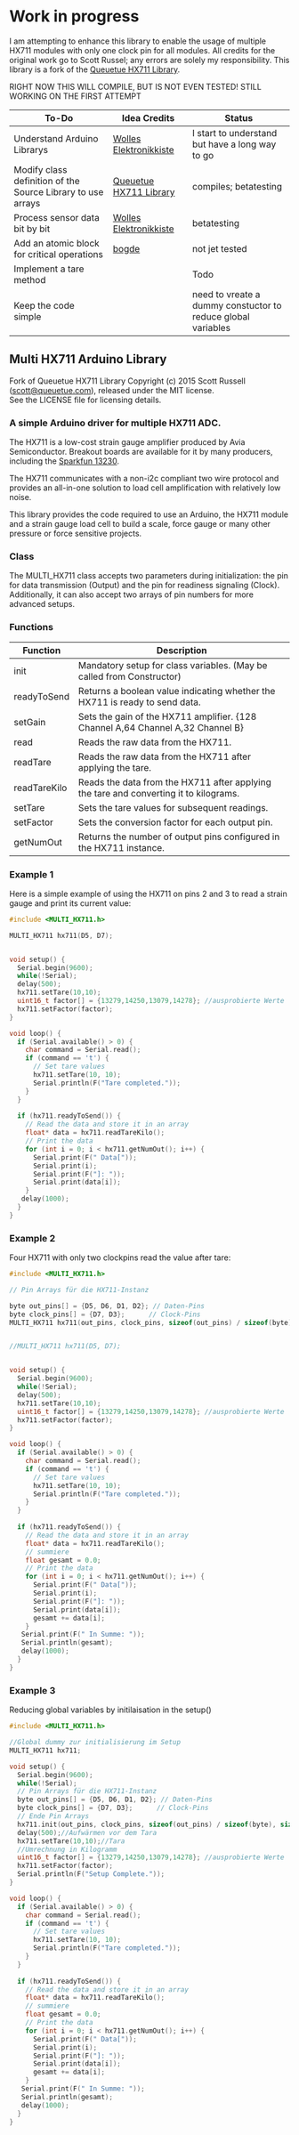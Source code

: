 # Work in progress
I am attempting to enhance this library to enable the usage of multiple HX711 modules with only one clock pin for all modules. All credits for the original work go to Scott Russel; any errors are solely my responsibility.
This library is a fork of the [Queuetue HX711 Library](https://github.com/queuetue/Q2-HX711-Arduino-Library).

RIGHT NOW THIS WILL COMPILE, BUT IS NOT EVEN TESTED! STILL WORKING ON THE FIRST ATTEMPT

| **To-Do**                                    | **Idea Credits**            | **Status** |
|----------------------------------------------|-----------------------------|------------|
| Understand Arduino Librarys | [Wolles Elektronikkiste](https://wolles-elektronikkiste.de/en/creating-libraries-and-classes-part-i)| I start to understand but have a long way to go|
| Modify class definition of the Source Library to use arrays        | [Queuetue HX711 Library](https://github.com/queuetue/Q2-HX711-Arduino-Library)   | compiles; betatesting   |
| Process sensor data bit by bit           | [Wolles Elektronikkiste](https://wolles-elektronikkiste.de/en/strain-gauges) | betatesting       |
| Add an atomic block for critical operations  | [bogde](https://github.com/bogde/HX711/blob/master/src/HX711.cpp)               | not jet tested       |
| Implement a tare method                      |                         | Todo       |
| Keep the code simple                         |               | need to vreate a dummy constuctor to reduce global variables       |


## Multi HX711 Arduino Library

Fork of Queuetue HX711 Library Copyright (c) 2015 Scott Russell (scott@queuetue.com), released under the MIT license.  
See the LICENSE file for licensing details.

### A simple Arduino driver for multiple HX711 ADC.

The HX711 is a low-cost strain gauge amplifier produced by Avia Semiconductor.  Breakout boards are available for it by many producers, including the [Sparkfun 13230](https://www.sparkfun.com/products/13230).

The HX711 communicates with a non-i2c compliant two wire protocol and provides an all-in-one solution to load cell amplification with relatively low noise.

This library provides the code required to use an Arduino, the HX711 module and a strain gauge load cell to build a scale, force gauge or many other pressure or force sensitive projects.

### Class
The MULTI_HX711 class accepts two parameters during initialization: the pin for data transmission (Output) and the pin for readiness signaling (Clock). 
Additionally, it can also accept two arrays of pin numbers for more advanced setups.

### Functions

| Function       | Description                                                            |
|----------------|------------------------------------------------------------------------|
| init    | Mandatory setup for class variables. (May be called from Constructor)|
| readyToSend    | Returns a boolean value indicating whether the HX711 is ready to send data. |
| setGain        | Sets the gain of the HX711 amplifier.  {128 Channel A,64 Channel A,32 Channel B}                                 |
| read           | Reads the raw data from the HX711.                                      |
| readTare       | Reads the raw data from the HX711 after applying the tare.              |
| readTareKilo   | Reads the data from the HX711 after applying the tare and converting it to kilograms. |
| setTare        | Sets the tare values for subsequent readings.                           |
| setFactor      | Sets the conversion factor for each output pin.                         |
| getNumOut      | Returns the number of output pins configured in the HX711 instance.     |



### Example 1
Here is a simple example of using the HX711 on pins 2 and 3 to read a strain gauge and print its current value:

```cpp
#include <MULTI_HX711.h>

MULTI_HX711 hx711(D5, D7);


void setup() {
  Serial.begin(9600);
  while(!Serial); 
  delay(500);
  hx711.setTare(10,10);
  uint16_t factor[] = {13279,14250,13079,14278}; //ausprobierte Werte
  hx711.setFactor(factor);
}

void loop() {
  if (Serial.available() > 0) {
    char command = Serial.read();
    if (command == 't') {
      // Set tare values
      hx711.setTare(10, 10);
      Serial.println(F("Tare completed."));
    }
  }
  
  if (hx711.readyToSend()) {
    // Read the data and store it in an array
    float* data = hx711.readTareKilo();
    // Print the data
    for (int i = 0; i < hx711.getNumOut(); i++) {
      Serial.print(F(" Data["));
      Serial.print(i);
      Serial.print(F("]: "));
      Serial.print(data[i]);
    }
   delay(1000);
  }
}
```
### Example 2
Four HX711 with only two clockpins read the value after tare:
```cpp
#include <MULTI_HX711.h>

// Pin Arrays für die HX711-Instanz

byte out_pins[] = {D5, D6, D1, D2}; // Daten-Pins
byte clock_pins[] = {D7, D3};      // Clock-Pins
MULTI_HX711 hx711(out_pins, clock_pins, sizeof(out_pins) / sizeof(byte), sizeof(clock_pins) / sizeof(byte));


//MULTI_HX711 hx711(D5, D7);


void setup() {
  Serial.begin(9600);
  while(!Serial); 
  delay(500);
  hx711.setTare(10,10);
  uint16_t factor[] = {13279,14250,13079,14278}; //ausprobierte Werte
  hx711.setFactor(factor);
}

void loop() {
  if (Serial.available() > 0) {
    char command = Serial.read();
    if (command == 't') {
      // Set tare values
      hx711.setTare(10, 10);
      Serial.println(F("Tare completed."));
    }
  }
  
  if (hx711.readyToSend()) {
    // Read the data and store it in an array
    float* data = hx711.readTareKilo();
    // summiere
    float gesamt = 0.0;
    // Print the data
    for (int i = 0; i < hx711.getNumOut(); i++) {
      Serial.print(F(" Data["));
      Serial.print(i);
      Serial.print(F("]: "));
      Serial.print(data[i]);
      gesamt += data[i];
    }
   Serial.print(F(" In Summe: "));
   Serial.println(gesamt);
   delay(1000);
  }
}
```
### Example 3
Reducing global variables by initilaisation in the setup()
```cpp
#include <MULTI_HX711.h>

//Global dummy zur initialisierung im Setup
MULTI_HX711 hx711;

void setup() {
  Serial.begin(9600);
  while(!Serial); 
  // Pin Arrays für die HX711-Instanz
  byte out_pins[] = {D5, D6, D1, D2}; // Daten-Pins
  byte clock_pins[] = {D7, D3};      // Clock-Pins
  // Ende Pin Arrays
  hx711.init(out_pins, clock_pins, sizeof(out_pins) / sizeof(byte), sizeof(clock_pins) / sizeof(byte));
  delay(500);//Aufwärmen vor dem Tara
  hx711.setTare(10,10);//Tara
  //Umrechnung in Kilogramm
  uint16_t factor[] = {13279,14250,13079,14278}; //ausprobierte Werte
  hx711.setFactor(factor);
  Serial.println(F("Setup Complete."));
}

void loop() {
  if (Serial.available() > 0) {
    char command = Serial.read();
    if (command == 't') {
      // Set tare values
      hx711.setTare(10, 10);
      Serial.println(F("Tare completed."));
    }
  }
  
  if (hx711.readyToSend()) {
    // Read the data and store it in an array
    float* data = hx711.readTareKilo();
    // summiere
    float gesamt = 0.0;
    // Print the data
    for (int i = 0; i < hx711.getNumOut(); i++) {
      Serial.print(F(" Data["));
      Serial.print(i);
      Serial.print(F("]: "));
      Serial.print(data[i]);
      gesamt += data[i];
    }
   Serial.print(F(" In Summe: "));
   Serial.println(gesamt);
   delay(1000);
  }
}

```
